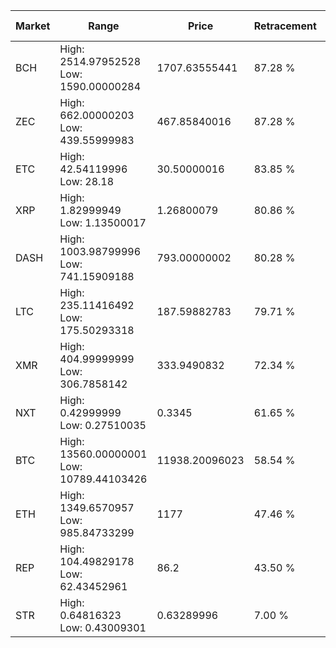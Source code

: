 | Market | Range | Price| Retracement | Doubles to 50% |
| --- | --- | --- | --- | --- |
| BCH | High: 2514.97952528<br />Low: 1590.00000284 | 1707.63555441 | 87.28 % | 1.20 |
| ZEC | High: 662.00000203<br />Low: 439.55999983 | 467.85840016 | 87.28 % | 1.18 |
| ETC | High: 42.54119996<br />Low: 28.18 | 30.50000016 | 83.85 % | 1.16 |
| XRP | High: 1.82999949<br />Low: 1.13500017 | 1.26800079 | 80.86 % | 1.17 |
| DASH | High: 1003.98799996<br />Low: 741.15909188 | 793.00000002 | 80.28 % | 1.10 |
| LTC | High: 235.11416492<br />Low: 175.50293318 | 187.59882783 | 79.71 % | 1.09 |
| XMR | High: 404.99999999<br />Low: 306.7858142 | 333.9490832 | 72.34 % | 1.07 |
| NXT | High: 0.42999999<br />Low: 0.27510035 | 0.3345 | 61.65 % | 1.05 |
| BTC | High: 13560.00000001<br />Low: 10789.44103426 | 11938.20096023 | 58.54 % | 1.02 |
| ETH | High: 1349.6570957<br />Low: 985.84733299 | 1177 | 47.46 % | 0.00 |
| REP | High: 104.49829178<br />Low: 62.43452961 | 86.2 | 43.50 % | 0.00 |
| STR | High: 0.64816323<br />Low: 0.43009301 | 0.63289996 | 7.00 % | 0.00 |
